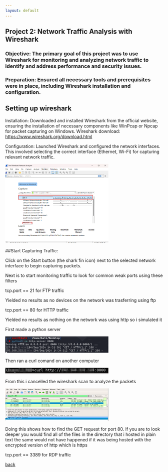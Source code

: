 ```yaml
---
layout: default
---
```

<!--Forget.html-->
## Project 2: Network Traffic Analysis with Wireshark
### Objective: The primary goal of this project was to use Wireshark for monitoring and analyzing network traffic to identify and address performance and security issues.

### Preparation: Ensured all necessary tools and prerequisites were in place, including Wireshark installation and configuration.

## Setting up wireshark 
Installation: Downloaded and installed Wireshark from the official website, ensuring the installation of necessary components like WinPcap or Npcap for packet capturing on Windows.
Wireshark download: https://www.wireshark.org/download.html

Configuration: Launched Wireshark and configured the network interfaces. This involved selecting the correct interface (Ethernet, Wi-Fi) for capturing relevant network traffic.

<img src="docs/assets/Pasted image 20240904140653.png" style="width: 30vw; min-width: 330px;" />

##Start Capturing Traffic:
    
Click on the Start button (the shark fin icon) next to the selected network interface to begin capturing packets.

Next is to start monitoring traffic to look for common weak ports using these filters 

tcp.port == 21 for FTP traffic

Yielded no results as no devices on the network was trasferring using ftp 

tcp.port == 80 for HTTP traffic

Yielded no results as nothing on the network was using http so i simulated it 

First made a python server 

<img src="docs/assets/Hosting Server.png" style="width: 30vw; min-width: 330px;" />

Then ran a curl comand on another computer 

<img src="docs/assets/Curl request.png" style="width: 30vw; min-width: 330px;" />

From this i cancelled the wireshark scan to analyze the packets 

<img src="docs/assets/Get request.png" style="width: 30vw; min-width: 330px;" />

Doing this shows how to find the GET request for port 80. If you are to look deeper you would find all of the files in the directory that i hosted in plain text the same would not have happened if it was being hosted with the encrypted version of http which is https

tcp.port == 3389 for RDP traffic

[back](./)
